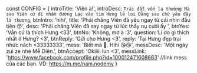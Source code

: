 const CONFIG = {
    introTitle: 'Viên à!',
    introDesc: `Trái đất vốn lạ thường
    Mà sao Viên cứ đi nhầm đường
    Lạc vào tim Hưng lẻ loi
    Đằng sau chữ yêu đây là thương`,
    btnIntro: 'hihi',
    title: 'Phải chăng Viên đã yêu ngay từ cái nhìn đầu tiên 😙',
    desc: 'Phải chăng Viên đã say ngay từ lúc thấy nụ cười ấy ',
    btnYes: 'Vẫn cứ là thích Hưng <33',
    btnNo: 'Không, mơ à :3',
    question:'Lí do gì thích nhất ở Hưng? <3',
    btnReply: 'Gửi cho Hưng <3',
    reply: 'Tại Hưng đẹp trai nhức nách <33333333',
    mess: 'Biết mà 🥰. Hihi 😘😘',
    messDesc: 'Một ngày zui ze nhé Mễ Diên.',
    btnAccept: 'Okiiiii lun <3',
    messLink: 'https://www.facebook.com/profile.php?id=100012471608663' //link mess của các bạn. VD: https://m.me/nam.nodemy
}
